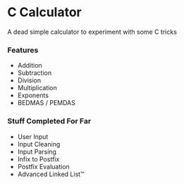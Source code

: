# C Calculator

A dead simple calculator to experiment with some C tricks

### Features
- Addition
- Subtraction
- Division
- Multiplication
- Exponents
- BEDMAS / PEMDAS

### Stuff Completed For Far
- User Input
- Input Cleaning
- Input Parsing
- Infix to Postfix
- Postfix Evaluation
- Advanced Linked List™️
